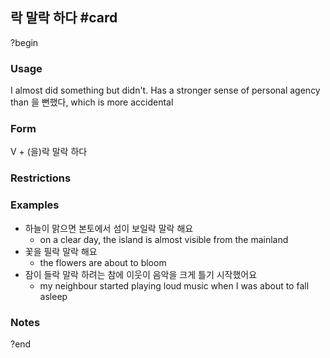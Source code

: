 ## 락 말락 하다 #card
?begin
### Usage
I almost did something but didn't. Has a stronger sense of personal agency than 을 뻔했다, which is more accidental
### Form
V + (을)락 말락 하다
### Restrictions
### Examples
* 하늘이 맑으면 본토에서 섬이 보일락 말락 해요
	* on a clear day, the island is almost visible from the mainland
* 꽃을 필락 말락 해요
	* the flowers are about to bloom
* 잠이 들락 말락 하려는 참에 이웃이 음악을 크게 틀기 시작했어요
	* my neighbour started playing loud music when I was about to fall asleep
### Notes
?end

